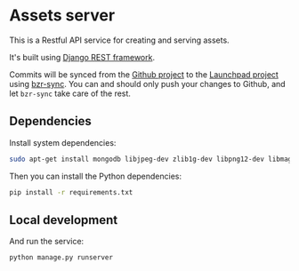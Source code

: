 Assets server
===

This is a Restful API service for creating and serving assets.

It's built using [Django REST framework](http://www.django-rest-framework.org/).

Commits will be synced from the [Github project](https://github.com/CanonicalLtd/assets-server) to the [Launchpad project](https://launchpad.net/assets-server) using [bzr-sync](https://wiki.canonical.com/ProjectsSyncedFromGitToBzr). You can and should only push your changes to Github, and let `bzr-sync` take care of the rest.

Dependencies
---

Install system dependencies:

``` bash
sudo apt-get install mongodb libjpeg-dev zlib1g-dev libpng12-dev libmagickwand-dev python-dev
```

Then you can install the Python dependencies:

``` bash
pip install -r requirements.txt
```

Local development
---

And run the service:

``` bash
python manage.py runserver
```
